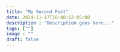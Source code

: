 ```yaml
---
title: "My Second Post"
date: 2024-11-17T10:48:12-05:00
description : "Description goes here..."
tags: [""]
image : ""
draft: false
---
```


